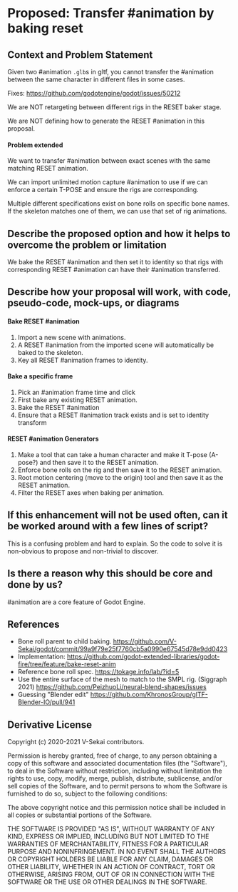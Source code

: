# Proposed: Transfer #animation by baking reset

## Context and Problem Statement

Given two #animation `.glb`s in gltf, you cannot transfer the #animation between the same character in different files in some cases.

Fixes: https://github.com/godotengine/godot/issues/50212

We are NOT retargeting between different rigs in the RESET baker stage.

We are NOT defining how to generate the RESET #animation in this proposal.

#### Problem extended

We want to transfer #animation between exact scenes with the same matching RESET animation.

We can import unlimited motion capture #animation to use if we can enforce a certain T-POSE and ensure the rigs are corresponding.

Multiple different specifications exist on bone rolls on specific bone names. If the skeleton matches one of them, we can use that set of rig animations.

## Describe the proposed option and how it helps to overcome the problem or limitation

We bake the RESET #animation and then set it to identity so that rigs with corresponding RESET #animation can have their #animation transferred.

## Describe how your proposal will work, with code, pseudo-code, mock-ups, or diagrams

#### Bake RESET #animation

1. Import a new scene with animations.
1. A RESET #animation from the imported scene will automatically be baked to the skeleton.
1. Key all RESET #animation frames to identity.

#### Bake a specific frame

1. Pick an #animation frame time and click
2. First bake any existing RESET animation.
3. Bake the RESET #animation
4. Ensure that a RESET #animation track exists and is set to identity transform

#### RESET #animation Generators

1. Make a tool that can take a human character and make it T-pose (A-pose?) and then save it to the RESET animation.
1. Enforce bone rolls on the rig and then save it to the RESET animation.
1. Root motion centering (move to the origin) tool and then save it as the RESET animation.
1. Filter the RESET axes when baking per animation.

## If this enhancement will not be used often, can it be worked around with a few lines of script?

This is a confusing problem and hard to explain. So the code to solve it is non-obvious to propose and non-trivial to discover.

## Is there a reason why this should be core and done by us?

#animation are a core feature of Godot Engine.

## References <!-- optional -->

- Bone roll parent to child baking. https://github.com/V-Sekai/godot/commit/99a9f79e25f7760cb5a0990e67545d78e9dd0423
- Implementation:
  https://github.com/godot-extended-libraries/godot-fire/tree/feature/bake-reset-anim
- Reference bone roll spec. https://tokage.info/lab/?id=5
- Use the entire surface of the mesh to match to the SMPL rig. (Siggraph 2021) https://github.com/PeizhuoLi/neural-blend-shapes/issues
- Guessing "Blender edit" https://github.com/KhronosGroup/glTF-Blender-IO/pull/941

## Derivative License

Copyright (c) 2020-2021 V-Sekai contributors.

Permission is hereby granted, free of charge, to any person obtaining a copy
of this software and associated documentation files (the "Software"), to deal
in the Software without restriction, including without limitation the rights
to use, copy, modify, merge, publish, distribute, sublicense, and/or sell
copies of the Software, and to permit persons to whom the Software is
furnished to do so, subject to the following conditions:

The above copyright notice and this permission notice shall be included in all
copies or substantial portions of the Software.

THE SOFTWARE IS PROVIDED "AS IS", WITHOUT WARRANTY OF ANY KIND, EXPRESS OR
IMPLIED, INCLUDING BUT NOT LIMITED TO THE WARRANTIES OF MERCHANTABILITY,
FITNESS FOR A PARTICULAR PURPOSE AND NONINFRINGEMENT. IN NO EVENT SHALL THE
AUTHORS OR COPYRIGHT HOLDERS BE LIABLE FOR ANY CLAIM, DAMAGES OR OTHER
LIABILITY, WHETHER IN AN ACTION OF CONTRACT, TORT OR OTHERWISE, ARISING FROM,
OUT OF OR IN CONNECTION WITH THE SOFTWARE OR THE USE OR OTHER DEALINGS IN THE
SOFTWARE.
